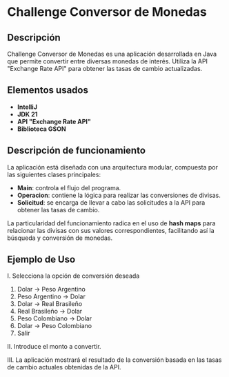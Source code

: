 # Challenge Conversor de Monedas

## Descripción
Challenge Conversor de Monedas es una aplicación desarrollada en Java que permite convertir entre diversas monedas de interés. Utiliza la API "Exchange Rate API" para obtener las tasas de cambio actualizadas.

## Elementos usados
- **IntelliJ**
- **JDK 21**
- **API "Exchange Rate API"**
- **Biblioteca GSON**

## Descripción de funcionamiento
La aplicación está diseñada con una arquitectura modular, compuesta por las siguientes clases principales:

- **Main**: controla el flujo del programa.
- **Operacion**: contiene la lógica para realizar las conversiones de divisas.
- **Solicitud**: se encarga de llevar a cabo las solicitudes a la API para obtener las tasas de cambio.

La particularidad del funcionamiento radica en el uso de **hash maps** para relacionar las divisas con sus valores correspondientes, facilitando así la búsqueda y conversión de monedas.

## Ejemplo de Uso
I. Selecciona la opción de conversión deseada

  1. Dolar -> Peso Argentino
  2. Peso Argentino -> Dolar
  3. Dolar -> Real Brasileño
  4. Real Brasileño -> Dolar
  5. Peso Colombiano -> Dolar
  6. Dolar -> Peso Colombiano
  7. Salir

II. Introduce el monto a convertir.

III. La aplicación mostrará el resultado de la conversión basada en las tasas de cambio actuales obtenidas de la API.
